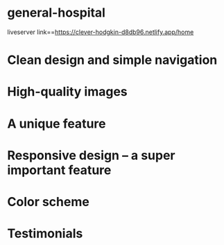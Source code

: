 # general-hospital



liveserver link==https://clever-hodgkin-d8db96.netlify.app/home




# Clean design and simple navigation
# High-quality images
# A unique feature
# Responsive design – a super important feature
# Color scheme
# Testimonials